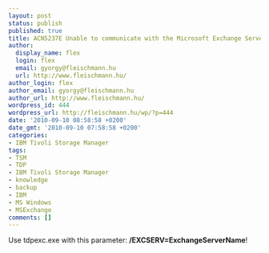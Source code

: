 ```yaml
---
layout: post
status: publish
published: true
title: ACN5237E Unable to communicate with the Microsoft Exchange Server
author:
  display_name: flex
  login: flex
  email: gyorgy@fleischmann.hu
  url: http://www.fleischmann.hu/
author_login: flex
author_email: gyorgy@fleischmann.hu
author_url: http://www.fleischmann.hu/
wordpress_id: 444
wordpress_url: http://fleischmann.hu/wp/?p=444
date: '2010-09-10 08:58:58 +0200'
date_gmt: '2010-09-10 07:58:58 +0200'
categories:
- IBM Tivoli Storage Manager
tags:
- TSM
- TDP
- IBM Tivoli Storage Manager
- knowledge
- backup
- IBM
- MS Windows
- MSExchange
comments: []
---
```

<p>Use tdpexc.exe with this parameter: <strong>/EXCSERV=ExchangeServerName</strong>!</p>
